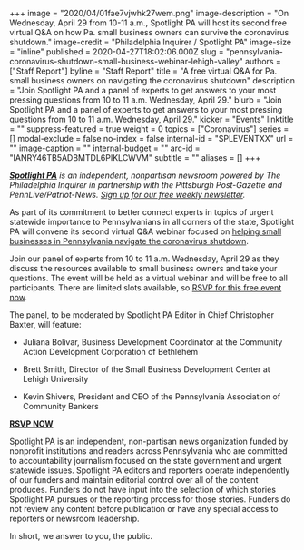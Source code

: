 +++
image = "2020/04/01fae7vjwhk27wem.png"
image-description = "On Wednesday, April 29 from 10-11 a.m., Spotlight PA will host its second free virtual Q&A on how Pa. small business owners can survive the coronavirus shutdown."
image-credit = "Philadelphia Inquirer / Spotlight PA"
image-size = "inline"
published = 2020-04-27T18:02:06.000Z
slug = "pennsylvania-coronavirus-shutdown-small-business-webinar-lehigh-valley"
authors = ["Staff Report"]
byline = "Staff Report"
title = "A free virtual Q&A for Pa. small business owners on navigating the coronavirus shutdown"
description = "Join Spotlight PA and a panel of experts to get answers to your most pressing questions from 10 to 11 a.m. Wednesday, April 29."
blurb = "Join Spotlight PA and a panel of experts to get answers to your most pressing questions from 10 to 11 a.m. Wednesday, April 29."
kicker = "Events"
linktitle = ""
suppress-featured = true
weight = 0
topics = ["Coronavirus"]
series = []
modal-exclude = false
no-index = false
internal-id = "SPLEVENTXX"
url = ""
image-caption = ""
internal-budget = ""
arc-id = "IANRY46TB5ADBMTDL6PIKLCWVM"
subtitle = ""
aliases = []
+++

<a href="https://www.spotlightpa.org/"><i><b>Spotlight PA</b></i></a><i> is an independent, nonpartisan newsroom powered by The Philadelphia Inquirer in partnership with the Pittsburgh Post-Gazette and PennLive/Patriot-News. </i><a href="https://www.spotlightpa.org/newsletters"><i>Sign up for our free weekly newsletter</i></a><i>.</i>

As part of its commitment to better connect experts in topics of urgent statewide importance to Pennsylvanians in all corners of the state, Spotlight PA will convene its second virtual Q&amp;A webinar focused on <a href="https://inquirer.zoom.us/webinar/register/4915877447830/WN_eDhAGSRhQJSwzQBA_L6jsQ" target=_blank>helping small businesses in Pennsylvania navigate the coronavirus shutdown</a>.

Join our panel of experts from 10 to 11 a.m. Wednesday, April 29 as they discuss the resources available to small business owners and take your questions. The event will be held as a virtual webinar and will be free to all participants. There are limited slots available, so <a href="https://inquirer.zoom.us/webinar/register/4915877447830/WN_eDhAGSRhQJSwzQBA_L6jsQ" target=_blank>RSVP for this free event now</a>.

The panel, to be moderated by Spotlight PA Editor in Chief Christopher Baxter, will feature:

- Juliana Bolivar, Business Development Coordinator at the Community Action Development Corporation of Bethlehem

- Brett Smith, Director of the Small Business Development Center at Lehigh University

- Kevin Shivers, President and CEO of the Pennsylvania Association of Community Bankers

<a href="https://inquirer.zoom.us/webinar/register/4915877447830/WN_eDhAGSRhQJSwzQBA_L6jsQ" target=_blank><b>RSVP NOW</b></a>

Spotlight PA is an independent, non-partisan news organization funded by nonprofit institutions and readers across Pennsylvania who are committed to accountability journalism focused on the state government and urgent statewide issues. Spotlight PA editors and reporters operate independently of our funders and maintain editorial control over all of the content produces. Funders do not have input into the selection of which stories Spotlight PA pursues or the reporting process for those stories. Funders do not review any content before publication or have any special access to reporters or newsroom leadership.

In short, we answer to you, the public.
